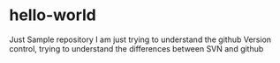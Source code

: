 # hello-world
Just Sample repository
I am just trying to understand the github Version control, 
trying to understand the differences between SVN and github
